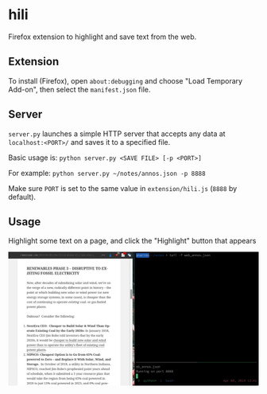 # hili

Firefox extension to highlight and save text from the web.

## Extension

To install (Firefox), open `about:debugging` and choose "Load Temporary Add-on", then select the `manifest.json` file.

## Server

`server.py` launches a simple HTTP server that accepts any data at `localhost:<PORT>/` and saves it to a specified file.

Basic usage is: `python server.py <SAVE FILE> [-p <PORT>]`

For example: `python server.py ~/notes/annos.json -p 8888`

Make sure `PORT` is set to the same value in `extension/hili.js` (`8888` by default).

## Usage

Highlight some text on a page, and click the "Highlight" button that appears

![](shot.gif)
